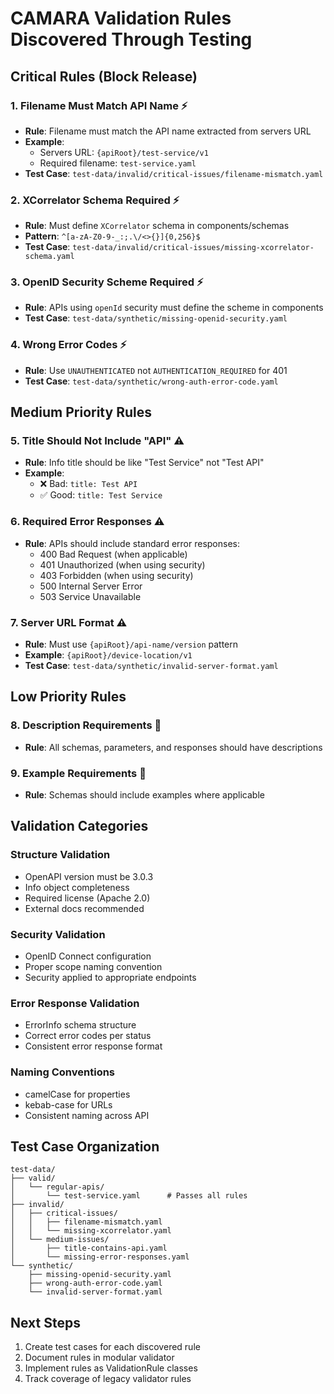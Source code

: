 # CAMARA Validation Rules Discovered Through Testing

## Critical Rules (Block Release)

### 1. Filename Must Match API Name ⚡
- **Rule**: Filename must match the API name extracted from servers URL
- **Example**:
  - Servers URL: `{apiRoot}/test-service/v1`
  - Required filename: `test-service.yaml`
- **Test Case**: `test-data/invalid/critical-issues/filename-mismatch.yaml`

### 2. XCorrelator Schema Required ⚡
- **Rule**: Must define `XCorrelator` schema in components/schemas
- **Pattern**: `^[a-zA-Z0-9-_:;.\/<>{}]{0,256}$`
- **Test Case**: `test-data/invalid/critical-issues/missing-xcorrelator-schema.yaml`

### 3. OpenID Security Scheme Required ⚡
- **Rule**: APIs using `openId` security must define the scheme in components
- **Test Case**: `test-data/synthetic/missing-openid-security.yaml`

### 4. Wrong Error Codes ⚡
- **Rule**: Use `UNAUTHENTICATED` not `AUTHENTICATION_REQUIRED` for 401
- **Test Case**: `test-data/synthetic/wrong-auth-error-code.yaml`

## Medium Priority Rules

### 5. Title Should Not Include "API" ⚠️
- **Rule**: Info title should be like "Test Service" not "Test API"
- **Example**:
  - ❌ Bad: `title: Test API`
  - ✅ Good: `title: Test Service`

### 6. Required Error Responses ⚠️
- **Rule**: APIs should include standard error responses:
  - 400 Bad Request (when applicable)
  - 401 Unauthorized (when using security)
  - 403 Forbidden (when using security)
  - 500 Internal Server Error
  - 503 Service Unavailable

### 7. Server URL Format ⚠️
- **Rule**: Must use `{apiRoot}/api-name/version` pattern
- **Example**: `{apiRoot}/device-location/v1`
- **Test Case**: `test-data/synthetic/invalid-server-format.yaml`

## Low Priority Rules

### 8. Description Requirements 📝
- **Rule**: All schemas, parameters, and responses should have descriptions

### 9. Example Requirements 📝
- **Rule**: Schemas should include examples where applicable

## Validation Categories

### Structure Validation
- OpenAPI version must be 3.0.3
- Info object completeness
- Required license (Apache 2.0)
- External docs recommended

### Security Validation
- OpenID Connect configuration
- Proper scope naming convention
- Security applied to appropriate endpoints

### Error Response Validation
- ErrorInfo schema structure
- Correct error codes per status
- Consistent error response format

### Naming Conventions
- camelCase for properties
- kebab-case for URLs
- Consistent naming across API

## Test Case Organization

```
test-data/
├── valid/
│   └── regular-apis/
│       └── test-service.yaml      # Passes all rules
├── invalid/
│   ├── critical-issues/
│   │   ├── filename-mismatch.yaml
│   │   └── missing-xcorrelator.yaml
│   └── medium-issues/
│       ├── title-contains-api.yaml
│       └── missing-error-responses.yaml
└── synthetic/
    ├── missing-openid-security.yaml
    ├── wrong-auth-error-code.yaml
    └── invalid-server-format.yaml
```

## Next Steps

1. Create test cases for each discovered rule
2. Document rules in modular validator
3. Implement rules as ValidationRule classes
4. Track coverage of legacy validator rules
